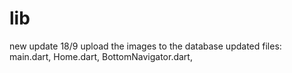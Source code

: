 # lib

new update 18/9
upload the images to the database
updated files:
main.dart,
Home.dart,
BottomNavigator.dart,


